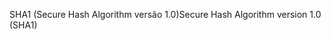 <span data-ttu-id="d38a6-101">SHA1 (Secure Hash Algorithm versão 1.0)</span><span class="sxs-lookup"><span data-stu-id="d38a6-101">Secure Hash Algorithm version 1.0 (SHA1)</span></span>